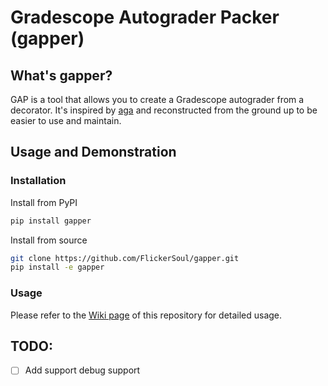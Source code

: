 # Gradescope Autograder Packer (gapper)

## What's gapper? 

GAP is a tool that allows you to create a Gradescope autograder from a decorator. It's inspired by [aga](https://github.com/rileyshahar/aga) and reconstructed from the ground up to be easier to use and maintain. 

## Usage and Demonstration

### Installation

Install from PyPI
```bash
pip install gapper
```

Install from source
```bash
git clone https://github.com/FlickerSoul/gapper.git
pip install -e gapper
```

### Usage 

Please refer to the [Wiki page](https://github.com/FlickerSoul/gapper/wiki) of this repository for detailed usage.

## TODO: 

- [ ] Add support debug support 